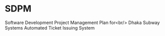 # SDPM
Software Development Project Management Plan for&lt;br/> Dhaka Subway Systems Automated Ticket Issuing System
